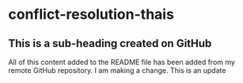 # conflict-resolution-thais

## This is a sub-heading created on GitHub

All of this content added to the README file has been added from my remote GitHub repository. I am making a change.
This is an update
